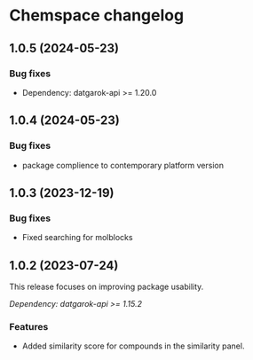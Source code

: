 # Chemspace changelog

## 1.0.5 (2024-05-23)

### Bug fixes

* Dependency: datgarok-api >= 1.20.0

## 1.0.4 (2024-05-23)

### Bug fixes

* package complience to contemporary platform version

## 1.0.3 (2023-12-19)

### Bug fixes

* Fixed searching for molblocks

## 1.0.2 (2023-07-24)

This release focuses on improving package usability.

*Dependency: datgarok-api >= 1.15.2*

### Features

* Added similarity score for compounds in the similarity panel.
